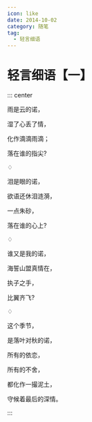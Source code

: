 ```yaml
---
icon: like
date: 2014-10-02
category: 随笔
tag:
  - 轻言细语
---
```


# 轻言细语【一】

::: center

雨是云的诺，

湿了心丢了情，

化作滴滴雨滴；

落在谁的指尖?

♢

泪是眼的诺，

欲语还休泪涟漪，

一点朱砂，

落在谁的心上?

♢

谁又是我的诺，

海誓山盟真情在，

执子之手，

比翼齐飞?

♢

这个季节，

是落叶对秋的诺，

所有的依恋，

所有的不舍，

都化作一撮泥土，

守候着最后的深情。

:::
